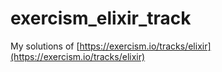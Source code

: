 # exercism_elixir_track

My solutions of [https://exercism.io/tracks/elixir](https://exercism.io/tracks/elixir)
